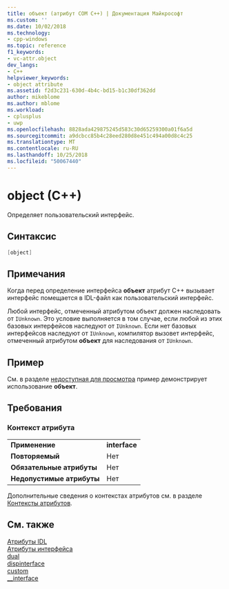 ```yaml
---
title: объект (атрибут COM C++) | Документация Майкрософт
ms.custom: ''
ms.date: 10/02/2018
ms.technology:
- cpp-windows
ms.topic: reference
f1_keywords:
- vc-attr.object
dev_langs:
- C++
helpviewer_keywords:
- object attribute
ms.assetid: f2d3c231-630d-4b4c-bd15-b1c30df362dd
author: mikeblome
ms.author: mblome
ms.workload:
- cplusplus
- uwp
ms.openlocfilehash: 8828ada429875245d583c30d65259300a01f6a5d
ms.sourcegitcommit: a9dcbcc85b4c28eed280d8e451c494a00d8c4c25
ms.translationtype: MT
ms.contentlocale: ru-RU
ms.lasthandoff: 10/25/2018
ms.locfileid: "50067440"
---
```

# <a name="object-c"></a>object (C++)

Определяет пользовательский интерфейс.

## <a name="syntax"></a>Синтаксис

```cpp
[object]
```

## <a name="remarks"></a>Примечания

Когда перед определение интерфейса **объект** атрибут C++ вызывает интерфейс помещается в IDL-файл как пользовательский интерфейс.

Любой интерфейс, отмеченный атрибутом объект должен наследовать от `IUnknown`. Это условие выполняется в том случае, если любой из этих базовых интерфейсов наследуют от `IUnknown`. Если нет базовых интерфейсов наследуют от `IUnknown`, компилятор вызовет интерфейс, отмеченный атрибутом **объект** для наследования от `IUnknown`.

## <a name="example"></a>Пример

См. в разделе [недоступная для просмотра](nonbrowsable.md) пример демонстрирует использование **объект**.

## <a name="requirements"></a>Требования

### <a name="attribute-context"></a>Контекст атрибута

|||
|-|-|
|**Применение**|**interface**|
|**Повторяемый**|Нет|
|**Обязательные атрибуты**|Нет|
|**Недопустимые атрибуты**|Нет|

Дополнительные сведения о контекстах атрибутов см. в разделе [Контексты атрибутов](cpp-attributes-com-net.md#contexts).

## <a name="see-also"></a>См. также

[Атрибуты IDL](idl-attributes.md)<br/>
[Атрибуты интерфейса](interface-attributes.md)<br/>
[dual](dual.md)<br/>
[dispinterface](dispinterface.md)<br/>
[custom](custom-cpp.md)<br/>
[__interface](../../cpp/interface.md)